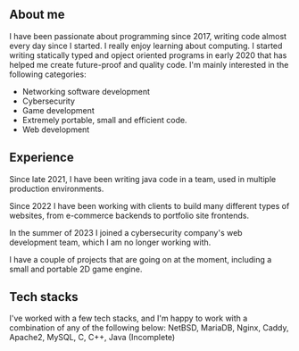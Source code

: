 ## About me
I have been passionate about programming since 2017, writing code almost every day since I started. I really enjoy learning about computing. I started writing statically typed and opject oriented programs in early 2020 that has helped me create future-proof and quality code. I'm mainly interested in the following categories:
 - Networking software development
 - Cybersecurity
 - Game development
 - Extremely portable, small and efficient code. 
 - Web development

## Experience
Since late 2021, I have been writing java code in a team, used in multiple production environments.

Since 2022 I have been working with clients to build many different types of websites, from e-commerce backends to portfolio site frontends.

In the summer of 2023 I joined a cybersecurity company's web development team, which I am no longer working with.

I have a couple of projects that are going on at the moment, including a small and portable 2D game engine.

## Tech stacks
I've worked with a few tech stacks, and I'm happy to work with a combination of any of the following below:
NetBSD, MariaDB, Nginx, Caddy, Apache2, MySQL, C, C++, Java (Incomplete)
